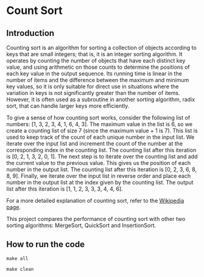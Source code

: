 # Count Sort

## Introduction

Counting sort is an algorithm for sorting a collection of objects according to keys that are small integers; that is, it is an integer sorting algorithm. It operates by counting the number of objects that have each distinct key value, and using arithmetic on those counts to determine the positions of each key value in the output sequence. Its running time is linear in the number of items and the difference between the maximum and minimum key values, so it is only suitable for direct use in situations where the variation in keys is not significantly greater than the number of items. However, it is often used as a subroutine in another sorting algorithm, radix sort, that can handle larger keys more efficiently.

To give a sense of how counting sort works, consider the following list of numbers: [1, 3, 2, 3, 4, 1, 6, 4, 3]. The maximum value in the list is 6, so we create a counting list of size 7 (since the maximum value + 1 is 7). This list is used to keep track of the count of each unique number in the input list. We iterate over the input list and increment the count of the number at the corresponding index in the counting list. The counting list after this iteration is [0, 2, 1, 3, 2, 0, 1]. The next step is to iterate over the counting list and add the current value to the previous value. This gives us the position of each number in the output list. The counting list after this iteration is [0, 2, 3, 6, 8, 8, 9]. Finally, we iterate over the input list in reverse order and place each number in the output list at the index given by the counting list. The output list after this iteration is [1, 1, 2, 3, 3, 3, 4, 4, 6].

For a more detailed explanation of counting sort, refer to the [Wikipedia page](https://en.wikipedia.org/wiki/Counting_sort).

This project compares the performance of counting sort with other two sorting algorithms: MergeSort, QuickSort and InsertionSort.

## How to run the code

```
make all 

make clean
```
